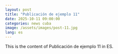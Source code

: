 ```yaml
---
layout: post
title: "Publicación de ejemplo 11"
date: 2025-10-11 09:00:00
categories: news cuba
image: /assets/images/post-11.jpg
lang: es
---
```


This is the content of Publicación de ejemplo 11 in ES.
